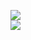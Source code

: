 [![](https://img.shields.io/badge/Made%20With-Github%20Spray-lightgrey.svg?style=for-the-badge&logo=github)](https://github.com/Annihil/github-spray#29222)  
[![](https://i.imgur.com/2DrTn0Z.gif)](https://github.com/Annihil/github-spray)
